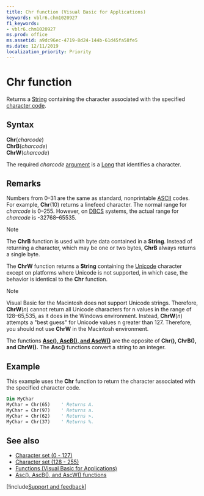 ```yaml
---
title: Chr function (Visual Basic for Applications)
keywords: vblr6.chm1020927
f1_keywords:
- vblr6.chm1020927
ms.prod: office
ms.assetid: a9dc96ec-4719-8d24-144b-61d45fa58fe5
ms.date: 12/11/2019
localization_priority: Priority
---
```



# Chr function

Returns a [String](../../Glossary/vbe-glossary.md#string-expression) containing the character associated with the specified [character code](../../Glossary/vbe-glossary.md#character-code).

## Syntax

**Chr**(_charcode_)<br/>
**ChrB**(_charcode_)<br/>
**ChrW**(_charcode_)

The required _charcode_ [argument](../../Glossary/vbe-glossary.md#argument) is a [Long](../../Glossary/vbe-glossary.md) that identifies a character.

## Remarks

Numbers from 0&ndash;31 are the same as standard, nonprintable [ASCII](../../Glossary/vbe-glossary.md#ascii-character-set) codes. For example, **Chr**(10) returns a linefeed character. The normal range for _charcode_ is 0&ndash;255. However, on [DBCS](../../Glossary/vbe-glossary.md#dbcs) systems, the actual range for _charcode_ is -32768&ndash;65535.

> [!NOTE] 
> The **ChrB** function is used with byte data contained in a **String**. Instead of returning a character, which may be one or two bytes, **ChrB** always returns a single byte. 
>
> The **ChrW** function returns a **String** containing the [Unicode](../../Glossary/vbe-glossary.md#unicode) character except on platforms where Unicode is not supported, in which case, the behavior is identical to the **Chr** function.

> [!NOTE] 
> Visual Basic for the Macintosh does not support Unicode strings. Therefore, **ChrW**(_n_) cannot return all Unicode characters for n values in the range of 128&ndash;65,535, as it does in the Windows environment. Instead, **ChrW**(_n_) attempts a "best guess" for Unicode values n greater than 127. Therefore, you should not use **ChrW** in the Macintosh environment.

The functions **[Asc(), AscB(), and AscW()](../asc-function.md)** are the opposite of **Chr(), ChrB(), and ChrW().** The **Asc()** functions convert a string to an integer.


## Example

This example uses the **Chr** function to return the character associated with the specified character code.


```vb
Dim MyChar
MyChar = Chr(65)    ' Returns A.
MyChar = Chr(97)    ' Returns a.
MyChar = Chr(62)    ' Returns >.
MyChar = Chr(37)    ' Returns %.
```

## See also

- [Character set (0 - 127)](character-set-0127.md)
- [Character set (128 - 255)](character-set-128255.md)
- [Functions (Visual Basic for Applications)](../functions-visual-basic-for-applications.md)
- [Asc(), AscB(), and AscW() functions](../asc-function.md)

[!include[Support and feedback](~/includes/feedback-boilerplate.md)]

